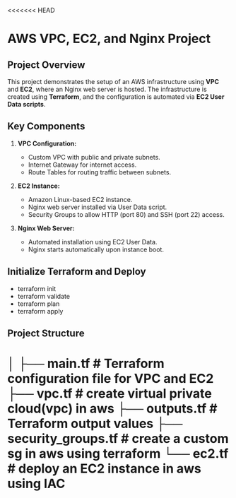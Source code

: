 <<<<<<< HEAD
# AWS VPC, EC2, and Nginx Project

## Project Overview

This project demonstrates the setup of an AWS infrastructure using **VPC** and **EC2**, where an Nginx web server is hosted. The infrastructure is created using **Terraform**, and the configuration is automated via **EC2 User Data scripts**. 

## Key Components

1. **VPC Configuration:**
   - Custom VPC with public and private subnets.
   - Internet Gateway for internet access.
   - Route Tables for routing traffic between subnets.

2. **EC2 Instance:**
   - Amazon Linux-based EC2 instance.
   - Nginx web server installed via User Data script.
   - Security Groups to allow HTTP (port 80) and SSH (port 22) access.

3. **Nginx Web Server:**
   - Automated installation using EC2 User Data.
   - Nginx starts automatically upon instance boot.

## Initialize Terraform and Deploy
   - terraform init
   - terraform validate
   - terraform plan
   - terraform apply

## Project Structure
│
├── main.tf                 # Terraform configuration file for VPC and EC2
├── vpc.tf                  # create virtual private cloud(vpc) in aws
├── outputs.tf              # Terraform output values
├── security_groups.tf      # create a custom sg in aws using terraform
└── ec2.tf                  # deploy an EC2 instance in aws using IAC 
=======
